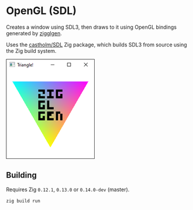 <!--
SPDX-FileCopyrightText: NONE
SPDX-License-Identifier: CC0-1.0
-->

# OpenGL (SDL)

Creates a window using SDL3, then draws to it using OpenGL bindings generated by [zigglgen](https://github.com/castholm/zigglgen).

Uses the [castholm/SDL](https://github.com/castholm/SDL) Zig package, which builds SDL3 from source using the Zig build system.

![Preview](preview.png)

## Building

Requires Zig `0.12.1`, `0.13.0` or `0.14.0-dev` (master).

```sh
zig build run
```
